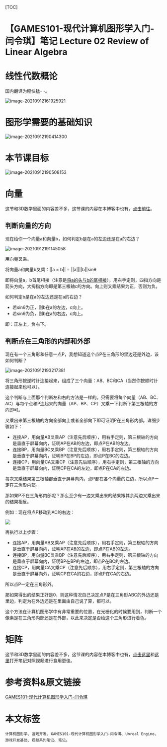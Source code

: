 [TOC]

# 【GAMES101-现代计算机图形学入门-闫令琪】笔记 Lecture 02 Review of Linear Algebra

# 线性代数概论

国内翻译为糙快猛- -。

![image-20210912161925921](https://sin998-blog-image.oss-cn-beijing.aliyuncs.com/images/202109121619315.png)

# 图形学需要的基础知识

![image-20210912190414300](https://sin998-blog-image.oss-cn-beijing.aliyuncs.com/images/202109121904703.png)

# 本节课目标

![image-20210912190508153](https://sin998-blog-image.oss-cn-beijing.aliyuncs.com/images/202109121905353.png)

# 向量

这节和3D数学里面的内容差不多，这节课的内容在本博客中也有，[点击前往](https://www.cnblogs.com/sin998/p/15221246.html)。

## 判断向量的方向

现在给你一个向量a和向量b，如何判定b是在a的左边还是在a的右边？

![image-20210912191145058](https://sin998-blog-image.oss-cn-beijing.aliyuncs.com/images/202109121911875.png)

用向量叉乘。

将向量a和向量b叉乘：||a × b|| = ||a||||b||sinθ

即将向量a，b首尾相接（注意是[将a的头与b的尾相接](https://www.cnblogs.com/sin998/p/15221246.html#%E5%8F%89%E4%B9%98%E7%9A%84%E6%96%B9%E5%90%91)），用右手定则，四指方向是箭头方向，大拇指方向即是第三根轴c的方向。向上则叉乘结果为正，否则为负。

如何判定b是在a的左边还是在a的右边？

- 若sinθ为正，则b在a的左边，c向上。
- 若sinθ为负，则b在a的右边，c向上。

即：正左上，负右下。

## 判断点在三角形的内部和外部

现在有一个三角形和任意一点P，我想知道这个点P在三角形的里边还是外边，该如何判断？

![image-20210912193217381](https://sin998-blog-image.oss-cn-beijing.aliyuncs.com/images/202109121932115.png)

将三角形按逆时针连接起来，组成了三个向量：AB、BC和CA（当然你按顺时针连接起来也可以）。

这个判断与上面那个判断左和右的方法是一样的。只需要将每个向量（AB、BC、AC）与每个点和P连起来的向量（AP、BP、CP）叉乘一下判断下第三根轴的方向即可。

叉乘出来第三根轴的方向全部向上或者全部向下即可证明P在三角形内部。详细步骤如下：

- 连接AP，用向量AB叉乘AP（注意先后顺序），用右手定则，第三根轴的方向是垂直于屏幕向内，证明AP在AB的左边，即点P在AB的左边。
- 连接BP，用向量BC叉乘BP（注意先后顺序），用右手定则，第三根轴的方向是垂直于屏幕向内，证明BP在BP的左边，即点P在BC的左边。
- 连接CP，用向量CA叉乘CP（注意先后顺序），用右手定则，第三根轴的方向是垂直于屏幕向内，证明CP在CA的左边，即点P在CA的左边。

每次叉乘结果第三根轴都垂直于屏幕向内，点P都在各个向量的左边，所以点P一定在三角形内部。

那如果P不在三角形内部呢？那么至少有一边叉乘出来的结果跟其余两边叉乘出来的结果相反。

例如：现在将点P移动到AC的右边：

![](https://sin998-blog-image.oss-cn-beijing.aliyuncs.com/images/202109121953629.png)

再执行以上步骤：

- 连接AP，用向量AB叉乘AP（注意先后顺序），用右手定则，第三根轴的方向是垂直于屏幕向内，证明AP在AB的左边，即点P在AB的左边。
- 连接BP，用向量BC叉乘BP（注意先后顺序），用右手定则，第三根轴的方向是垂直于屏幕向内，证明BP在BP的左边，即点P在BC的左边。
- 连接CP，用向量CA叉乘CP（注意先后顺序），用右手定则，第三根轴的方向是垂直于屏幕向外，证明CP在CA的右边，即点P在CA的右边。

所以点P一定在三角形外。

那如果得出的结果正好是0，则这种情况自己决定点P是在三角形ABC的外边还是里边，判定为在外边还是在里面由自己说了算，都可以。

这个方法在计算机图形学中有非常重要的位置，在光栅化的时候要用到，判断一个像素是在三角形内部还是在外部，以此来决定是否给这个三角形进行着色。

# 矩阵

这节和3D数学里面的内容差不多，这节课的内容在本博客中也有，[点击这里](https://www.cnblogs.com/sin998/p/15228118.html)和[这里](https://www.cnblogs.com/sin998/p/15229522.html)打开笔记对照视频进行食用更佳。

# 参考资料&原文链接

[GAMES101-现代计算机图形学入门-闫令琪](https://www.bilibili.com/video/BV1X7411F744)

# 本文标签

`计算机图形学`、`游戏开发`、`GAMES101-现代计算机图形学入门-闫令琪`、`Unreal Engine`、`游戏开发基础`、`视频系列笔记`、`笔记`。